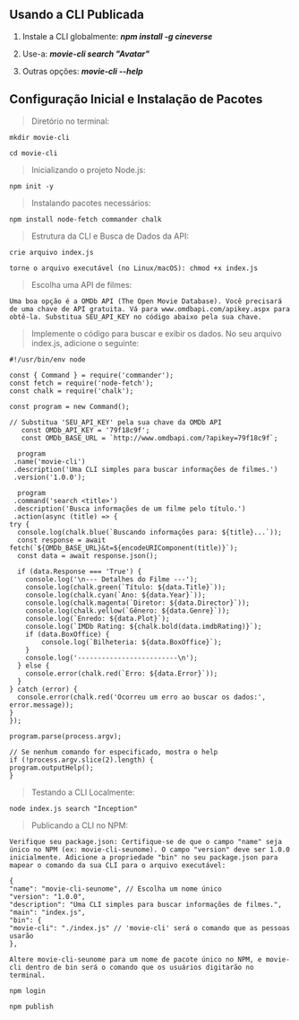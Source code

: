 ## Usando a CLI Publicada

1. Instale a CLI globalmente: ***npm install -g cineverse***
   
2. Use-a: ***movie-cli search "Avatar"***
   
3. Outras opções: ***movie-cli --help***

## Configuração Inicial e Instalação de Pacotes

> Diretório no terminal: 

    mkdir movie-cli

    cd movie-cli

> Inicializando o projeto Node.js: 

    npm init -y

> Instalando pacotes necessários: 

    npm install node-fetch commander chalk

> Estrutura da CLI e Busca de Dados da API: 

    crie arquivo index.js

    torne o arquivo executável (no Linux/macOS): chmod +x index.js

> Escolha uma API de filmes: 

    Uma boa opção é a OMDb API (The Open Movie Database). Você precisará de uma chave de API gratuita. Vá para www.omdbapi.com/apikey.aspx para obtê-la. Substitua SEU_API_KEY no código abaixo pela sua chave.

> Implemente o código para buscar e exibir os dados. No seu arquivo index.js, adicione o seguinte: 

    #!/usr/bin/env node

    const { Command } = require('commander');
    const fetch = require('node-fetch');
    const chalk = require('chalk');

    const program = new Command();

    // Substitua 'SEU_API_KEY' pela sua chave da OMDb API
       const OMDb_API_KEY = '79f18c9f';
       const OMDb_BASE_URL = `http://www.omdbapi.com/?apikey=79f18c9f`;

      program
     .name('movie-cli')
     .description('Uma CLI simples para buscar informações de filmes.')
     .version('1.0.0');

      program
     .command('search <title>')
     .description('Busca informações de um filme pelo título.')
     .action(async (title) => {
    try {
      console.log(chalk.blue(`Buscando informações para: ${title}...`));
      const response = await fetch(`${OMDb_BASE_URL}&t=${encodeURIComponent(title)}`);
      const data = await response.json();

      if (data.Response === 'True') {
        console.log('\n--- Detalhes do Filme ---');
        console.log(chalk.green(`Título: ${data.Title}`));
        console.log(chalk.cyan(`Ano: ${data.Year}`));
        console.log(chalk.magenta(`Diretor: ${data.Director}`));
        console.log(chalk.yellow(`Gênero: ${data.Genre}`));
        console.log(`Enredo: ${data.Plot}`);
        console.log(`IMDb Rating: ${chalk.bold(data.imdbRating)}`);
        if (data.BoxOffice) {
            console.log(`Bilheteria: ${data.BoxOffice}`);
        }
        console.log('-------------------------\n');
      } else {
        console.error(chalk.red(`Erro: ${data.Error}`));
      }
    } catch (error) {
      console.error(chalk.red('Ocorreu um erro ao buscar os dados:', error.message));
    }
    });

    program.parse(process.argv);

    // Se nenhum comando for especificado, mostra o help
    if (!process.argv.slice(2).length) {
    program.outputHelp();
    }

  > Testando a CLI Localmente: 

    node index.js search "Inception"

  > Publicando a CLI no NPM: 

    Verifique seu package.json: Certifique-se de que o campo "name" seja único no NPM (ex: movie-cli-seunome). O campo "version" deve ser 1.0.0 inicialmente. Adicione a propriedade "bin" no seu package.json para mapear o comando da sua CLI para o arquivo executável:

    {
    "name": "movie-cli-seunome", // Escolha um nome único
    "version": "1.0.0",
    "description": "Uma CLI simples para buscar informações de filmes.",
    "main": "index.js",
    "bin": {
    "movie-cli": "./index.js" // 'movie-cli' será o comando que as pessoas usarão
    },

    Altere movie-cli-seunome para um nome de pacote único no NPM, e movie-cli dentro de bin será o comando que os usuários digitarão no terminal.

    npm login

    npm publish
